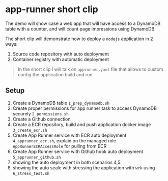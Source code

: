 # app-runner short clip

The demo will show case a web app that will have access to a DynamoDB table with a counter, and will count page impressions using DynamoDB.

The short clip will demonstrate how to deploy a `nodejs` application in 2 ways:

1. Source code repository with auto deployment
2. Container registry with automatic deployment

>In the short clip I will talk on `apprunner.yaml` file that allows to custom config the application build and run.

## Setup

1. Create a DynamoDB table `1_prep_dynamodb.sh`
2. Create proper permissions for app runner task to access DynamoDB securely `2_permissions.sh`
3. Create a Github connection
4. Create a ECR repository, build and push application docker image `3_create_ecr.sh`
5. Create App Runner service with ECR auto deployment `4_apprunner_ecr.sh`, explain on the managed role `AppRunnerECRAccessRole` for pulling from ECR
6. Create App Runner service with Github hook auto deployment `5_apprunner_github.sh`
7. showing the auto deployment in both scenarios 4,5.
8. showing the auto scale with stressing the application with `wrk` using `6_stress_test.sh`
